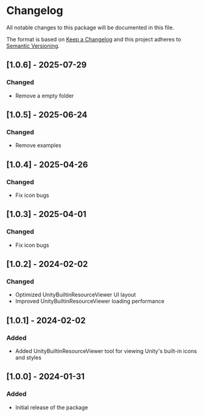 # Changelog
All notable changes to this package will be documented in this file.

The format is based on [Keep a Changelog](http://keepachangelog.com/en/1.0.0/)
and this project adheres to [Semantic Versioning](http://semver.org/spec/v2.0.0.html).

## [1.0.6] - 2025-07-29
### Changed
- Remove a empty folder

## [1.0.5] - 2025-06-24
### Changed
- Remove examples

## [1.0.4] - 2025-04-26
### Changed
- Fix icon bugs

## [1.0.3] - 2025-04-01
### Changed
- Fix icon bugs

## [1.0.2] - 2024-02-02
### Changed
- Optimized UnityBuiltinResourceViewer UI layout
- Improved UnityBuiltinResourceViewer loading performance

## [1.0.1] - 2024-02-02
### Added
- Added UnityBuiltinResourceViewer tool for viewing Unity's built-in icons and styles

## [1.0.0] - 2024-01-31
### Added
- Initial release of the package
